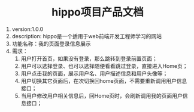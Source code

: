 <h1><center>hippo项目产品文档</center></h1>

1. version:1.0.0
2. description: hippo是一个适用于web前端开发工程师学习的网站
3. 功能名称：我的页面登录信息展示
4. 需求：
   1. 用户打开首页，如果没有登录，那么跳转到登录前置页面；
   2. 用户可以选择登录、也可以选择随便看看跳过登录，直接进入Home页；
   3. 用户点击我的页面，展示用户名、用户描述信息和用户头像等；
   4. 用户切换其它页面后，在次切换回home页面，不需要重新调用用户信息接口；
   5. 当用户修改用户相关信息后，回Home页时，会刷新调用我的页面用户信息接口；

